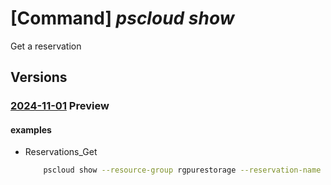 # [Command] _pscloud show_

Get a reservation

## Versions

### [2024-11-01](/Resources/mgmt-plane/L3N1YnNjcmlwdGlvbnMve30vcmVzb3VyY2Vncm91cHMve30vcHJvdmlkZXJzL3B1cmVzdG9yYWdlLmJsb2NrL3Jlc2VydmF0aW9ucy97fQ==/2024-11-01.xml) **Preview**

<!-- mgmt-plane /subscriptions/{}/resourcegroups/{}/providers/purestorage.block/reservations/{} 2024-11-01 -->

#### examples

- Reservations_Get
    ```bash
        pscloud show --resource-group rgpurestorage --reservation-name storagePoolname
    ```
